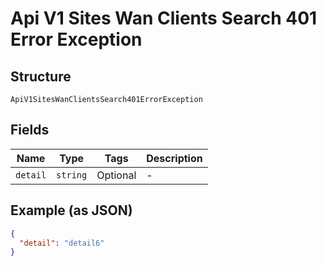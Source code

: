 
# Api V1 Sites Wan Clients Search 401 Error Exception

## Structure

`ApiV1SitesWanClientsSearch401ErrorException`

## Fields

| Name | Type | Tags | Description |
|  --- | --- | --- | --- |
| `detail` | `string` | Optional | - |

## Example (as JSON)

```json
{
  "detail": "detail6"
}
```

